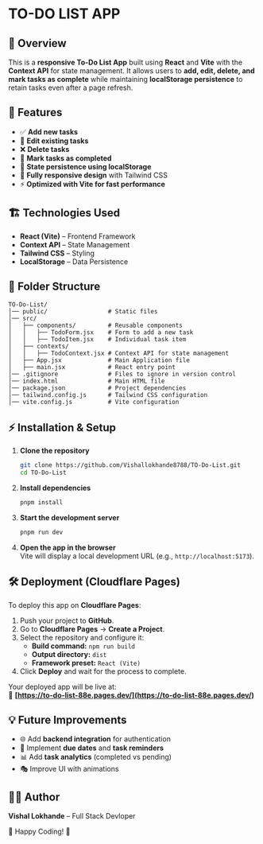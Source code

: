 # TO-DO LIST APP

## 📌 Overview
This is a **responsive To-Do List App** built using **React** and **Vite** with the **Context API** for state management. It allows users to **add, edit, delete, and mark tasks as complete** while maintaining **localStorage persistence** to retain tasks even after a page refresh.

## 🚀 Features
- ✅ **Add new tasks**
- 📝 **Edit existing tasks**
- ❌ **Delete tasks**
- 🎯 **Mark tasks as completed**
- 🔄 **State persistence using localStorage**
- 🎨 **Fully responsive design** with Tailwind CSS
- ⚡ **Optimized with Vite for fast performance**

## 🏗️ Technologies Used
- **React (Vite)** – Frontend Framework
- **Context API** – State Management
- **Tailwind CSS** – Styling
- **LocalStorage** – Data Persistence

## 📂 Folder Structure
```
TO-Do-List/
│── public/                 # Static files
│── src/
│   ├── components/         # Reusable components
│   │   ├── TodoForm.jsx    # Form to add a new task
│   │   ├── TodoItem.jsx    # Individual task item
│   ├── contexts/
│   │   ├── TodoContext.jsx # Context API for state management
│   ├── App.jsx             # Main Application file
│   ├── main.jsx            # React entry point
│── .gitignore              # Files to ignore in version control
│── index.html              # Main HTML file
│── package.json            # Project dependencies
│── tailwind.config.js      # Tailwind CSS configuration
│── vite.config.js          # Vite configuration
```

## ⚡ Installation & Setup
1. **Clone the repository**
   ```sh
   git clone https://github.com/Vishallokhande8788/TO-Do-List.git
   cd TO-Do-List
   ```
2. **Install dependencies**
   ```sh
   pnpm install
   ```
3. **Start the development server**
   ```sh
   pnpm run dev
   ```
4. **Open the app in the browser**  
   Vite will display a local development URL (e.g., `http://localhost:5173`).

## 🛠️ Deployment (Cloudflare Pages)
To deploy this app on **Cloudflare Pages**:
1. Push your project to **GitHub**.
2. Go to **Cloudflare Pages** → **Create a Project**.
3. Select the repository and configure it:
   - **Build command:** `npm run build`
   - **Output directory:** `dist`
   - **Framework preset:** `React (Vite)`
4. Click **Deploy** and wait for the process to complete.

Your deployed app will be live at:  
🔗 **[https://to-do-list-88e.pages.dev/](https://to-do-list-88e.pages.dev/)**

## 💡 Future Improvements
- 🌐 Add **backend integration** for authentication
- 📅 Implement **due dates** and **task reminders**
- 📊 Add **task analytics** (completed vs pending)
- 🎭 Improve UI with animations

## 👨‍💻 Author
**Vishal Lokhande** – Full Stack Devloper

🚀 Happy Coding! 🎯

